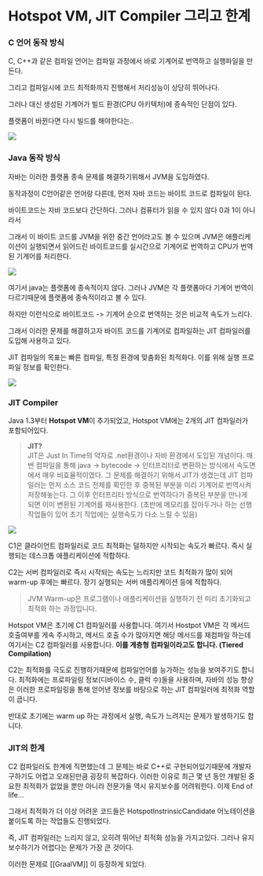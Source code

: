 # Hotspot VM, JIT Compiler 그리고 한계


### C 언어 동작 방식

C, C++과 같은 컴파일 언어는 컴파일 과정에서 바로 기계어로 번역하고 실행파일을 만든다.

그리고 컴파일시에 코드 최적화까지 진행해서 처리성능이 상당히 뛰어나다.

그러나 대신 생성된 기계어가 빌드 환경(CPU 아키텍처)에 종속적인 단점이 있다.

플랫폼이 바뀐다면 다시 빌드를 해야한다는..

![](https://img1.daumcdn.net/thumb/R1280x0/?scode=mtistory2&fname=https%3A%2F%2Fblog.kakaocdn.net%2Fdn%2FbHFBej%2FbtsmAL1jfGz%2FwgTWSn9U10bsdsA0IeXXdk%2Fimg.png)



### Java 동작 방식

자바는 이러한 플랫폼 종속 문제를 해결하기위해서 JVM을 도입하였다.

동작과정이 C언어같은 언어랑 다른데, 먼저 자바 코드는 바이트 코드로 컴파일이 된다.

바이트코드는 자바 코드보다 간단하다. 그러나 컴퓨터가 읽을 수 있지 않다 0과 1이 아니라서

그래서 이 바이트 코드를 JVM을 위한 중간 언어라고도 볼 수 있으며 JVM은 애플리케이션이 실행되면서 읽어드린 바이트코드를 실시간으로 기계어로 번역하고 CPU가 번역된 기계어를 처리한다.

![](https://img1.daumcdn.net/thumb/R1280x0/?scode=mtistory2&fname=https%3A%2F%2Fblog.kakaocdn.net%2Fdn%2FdW1j9K%2Fbtsmz3HTV3H%2FUFiL9zon70psPwHMAoyNGk%2Fimg.png)

여기서 java는 플랫폼에 종속적이지 않다. 그러나 JVM은 각 플랫폼마다 기계어 번역이 다르기때문에 플랫폼에 종속적이라고 볼 수 있다.

하지만 이런식으로 바이트코드 -> 기계어 순으로 번역하는 것은 비교적 속도가 느리다.

그래서 이러한 문제를 해결하고자 바이트 코드를 기계어로 컴파일하는 JIT 컴파일러를 도입해 사용하고 있다.

JIT 컴파일의 목표는 빠른 컴파일, 특정 환경에 맞춤화된 최적화다. 이를 위해 실행 프로파일 정보를 확인한다.

![](https://img1.daumcdn.net/thumb/R1280x0/?scode=mtistory2&fname=https%3A%2F%2Fblog.kakaocdn.net%2Fdn%2FlNWQk%2FbtsmzIYn2KP%2Flu5xb2awy3ZwqjeW3FDHBK%2Fimg.png)


### JIT Compiler

Java 1.3부터 **Hotspot VM**이 추가되었고, Hotspot VM에는 2개의 JIT 컴파일러가 포함되어있다.

> **JIT?**  
> JIT은 Just In Time의 약자로 .net환경이나 자바 환경에서 도입된 개념이다.
> 매번 컴파일을 통해 java -> bytecode -> 인터프리터로 변환하는 방식에서 속도면에서 매우 비효율적이였다. 그 문제를 해결하기 위해서 JIT가 생겼는데 JIT 컴파일러는 먼저 소스 코드 전체를 확인한 후 중복된 부분을 미리 기계어로 번역시켜 저장해놓는다. 그 이후 인터프리터 방식으로 번역하다가 중복된 부분을 만나게 되면 이미 변환된 기계어를 재사용한다. (초반에 메모리를 잡아두거나 하는 선행 작업들이 있어 초기 작업에는 실행속도가 다소 느릴 수 있음)


![](https://img1.daumcdn.net/thumb/R1280x0/?scode=mtistory2&fname=https%3A%2F%2Fblog.kakaocdn.net%2Fdn%2FbRIWSX%2FbtsmBZEKoz7%2FJGTkxTQH2awKzvMKfxn4B0%2Fimg.png)

C1은 클라이언트 컴파일러로 코드 최적화는 덜하지만 시작되는 속도가 빠르다. 즉시 실행되는 데스크톱 애플리케이션에 적합하다.

C2는 서버 컴파일러로 즉시 시작되는 속도는 느리지만 코드 최적화가 많이 되어 warm-up 후에는 빠르다. 장기 실행되는 서버 애플리케이션 등에 적합하다.

> JVM Warm-up은 프로그램이나 애플리케이션을 실행하기 전 미리 초기화되고 최적화 하는 과정입니다.


Hotspot VM은 초기에 C1 컴파일러를 사용합니다. 여기서 Hostpot VM은 각 메서드 호출여부를 게속 주시하고, 메서드 호출 수가 많아지면 해당 메서드를 재컴파일 하는데 여기서는 C2 컴파일러를 사용합니다. **이를 계층형 컴파일이라고도 합니다. (Tiered Compilation)**

C2는 최적화를 극도로 진행하기때문에 컴파일언어를 능가하는 성능을 보여주기도 합니다. 최적화에는 프로파일링 정보(디바이스 수, 클럭 수)들을 사용하며, 자바의 성능 향상은 이러한 프로파일링을 통해 얻어낸 정보를 바탕으로 하는 JIT 컴파일러에 최적화 역할이 큽니다.

반대로 초기에는 warm up 하는 과정에서 실행, 속도가 느려지는 문제가 발생하기도 합니다.

### JIT의 한계

C2 컴파일러도 한계에 직면했는데 그 문제는 바로 C++로 구현되어있기때문에 개발자 구하기도 어렵고 오래된만큼 굉장히 복잡하다. 이러한 이유로 최근 몇 년 동안 개발된 중요한 최적화가 없었을 뿐만 아니라 전문가들 역시 유지보수를 어려워한다. 이제 End of life...

그래서 최적화가 더 이상 어려운 코드들은 HotspotInstrinsicCandidate 어노테이션을 붙이도록 하는 작업들도 진행되었다.

즉, JIT 컴파일러는 느리지 않고, 오히려 뛰어난 최적화 성능을 가지고있다. 그러나 유지보수하기가 어렵다는 문제가 가장 큰 것이다.

이러한 문제로 [[GraalVM]] 이 등장하게 되었다.